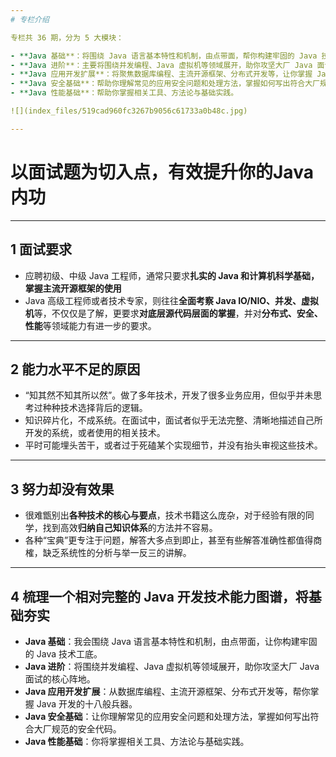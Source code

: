 ```yaml
---
# 专栏介绍

专栏共 36 期，分为 5 大模块：

- **Java 基础**：将围绕 Java 语言基本特性和机制，由点带面，帮你构建牢固的 Java 技术功底。
- **Java 进阶**：主要将围绕并发编程、Java 虚拟机等领域展开，助你攻坚大厂 Java 面试的核心阵地。
- **Java 应用开发扩展**：将聚焦数据库编程、主流开源框架、分布式开发等，让你掌握 Java 开发的十八般兵器。
- **Java 安全基础**：帮助你理解常见的应用安全问题和处理方法，掌握如何写出符合大厂规范的安全代码。
- **Java 性能基础**：帮助你掌握相关工具、方法论与基础实践。

![](index_files/519cad960fc3267b9056c61733a0b48c.jpg)

---
```

#  以面试题为切入点，有效提升你的Java内功

---
## 1 面试要求

- 应聘初级、中级 Java 工程师，通常只要求**扎实的 Java 和计算机科学基础，掌握主流开源框架的使用**
- Java 高级工程师或者技术专家，则往往**全面考察 Java IO/NIO、并发、虚拟机**等，不仅仅是了解，更要求**对底层源代码层面的掌握**，并对**分布式、安全、性能**等领域能力有进一步的要求。

---
## 2 能力水平不足的原因

- “知其然不知其所以然”。做了多年技术，开发了很多业务应用，但似乎并未思考过种种技术选择背后的逻辑。
- 知识碎片化，不成系统。在面试中，面试者似乎无法完整、清晰地描述自己所开发的系统，或者使用的相关技术。
- 平时可能埋头苦干，或者过于死磕某个实现细节，并没有抬头审视这些技术。

---
## 3 努力却没有效果

- 很难甑别出**各种技术的核心与要点**，技术书籍这么庞杂，对于经验有限的同学，找到高效**归纳自己知识体系**的方法并不容易。
- 各种“宝典”更专注于问题，解答大多点到即止，甚至有些解答准确性都值得商榷，缺乏系统性的分析与举一反三的讲解。

---
## 4 梳理一个相对完整的 Java 开发技术能力图谱，将基础夯实

- **Java 基础**：我会围绕 Java 语言基本特性和机制，由点带面，让你构建牢固的 Java 技术工底。
- **Java 进阶**：将围绕并发编程、Java 虚拟机等领域展开，助你攻坚大厂 Java 面试的核心阵地。
- **Java 应用开发扩展**：从数据库编程、主流开源框架、分布式开发等，帮你掌握 Java 开发的十八般兵器。
- **Java 安全基础**：让你理解常见的应用安全问题和处理方法，掌握如何写出符合大厂规范的安全代码。
- **Java 性能基础**：你将掌握相关工具、方法论与基础实践。

